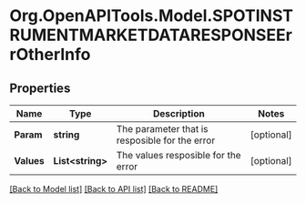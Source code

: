 # Org.OpenAPITools.Model.SPOTINSTRUMENTMARKETDATARESPONSEErrOtherInfo

## Properties

Name | Type | Description | Notes
------------ | ------------- | ------------- | -------------
**Param** | **string** | The parameter that is resposible for the error | [optional] 
**Values** | **List&lt;string&gt;** | The values resposible for the error | [optional] 

[[Back to Model list]](../README.md#documentation-for-models) [[Back to API list]](../README.md#documentation-for-api-endpoints) [[Back to README]](../README.md)

